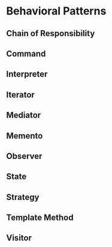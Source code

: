 # Behavioral Patterns

## Chain of Responsibility

## Command

## Interpreter

## Iterator

## Mediator

## Memento

## Observer

## State

## Strategy

## Template Method

## Visitor

